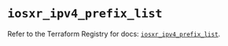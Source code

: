 # `iosxr_ipv4_prefix_list`

Refer to the Terraform Registry for docs: [`iosxr_ipv4_prefix_list`](https://registry.terraform.io/providers/ciscodevnet/iosxr/0.6.0/docs/resources/ipv4_prefix_list).
